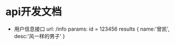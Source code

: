 # api开发文档
 - 用户信息接口
    url: /info
    params: id = 123456
    results
    {
        name:'曾凯',
        desc:'风一样的男子'
    }